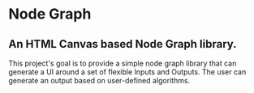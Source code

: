 # Node Graph

## An HTML Canvas based Node Graph library.

This project's goal is to provide a simple node graph library that can generate a UI around a set of flexible Inputs and Outputs. The user can generate an output based on user-defined algorithms.